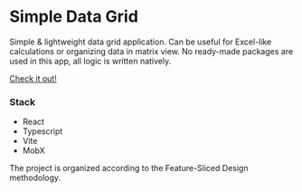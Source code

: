 # Simple Data Grid

Simple & lightweight data grid application. Can be useful for Excel-like calculations or organizing data in matrix view.
No ready-made packages are used in this app, all logic is written natively. 

[Check it out!](https://k0ndrateff.github.io/datagrid)

### Stack

* React
* Typescript
* Vite
* MobX

The project is organized according to the Feature-Sliced Design methodology.
